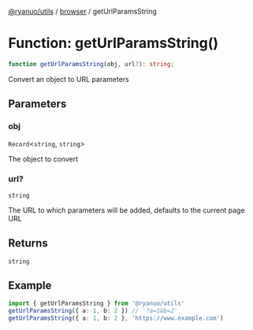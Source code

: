 [@ryanuo/utils](../../index.md) / [browser](../index.md) / getUrlParamsString

# Function: getUrlParamsString()

```ts
function getUrlParamsString(obj, url?): string;
```

Convert an object to URL parameters

## Parameters

### obj

`Record`\<`string`, `string`\>

The object to convert

### url?

`string`

The URL to which parameters will be added, defaults to the current page URL

## Returns

`string`

## Example

```ts
import { getUrlParamsString } from '@ryanuo/utils'
getUrlParamsString({ a: 1, b: 2 }) // '?a=1&b=2'
getUrlParamsString({ a: 1, b: 2 }, 'https://www.example.com')
```

